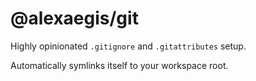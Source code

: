 # @alexaegis/git

Highly opinionated `.gitignore` and `.gitattributes` setup.

Automatically symlinks itself to your workspace root.
